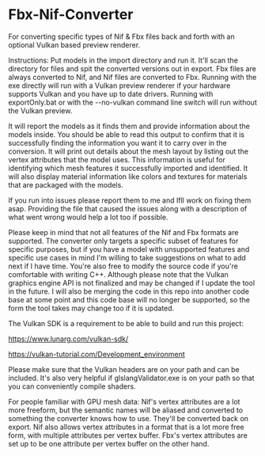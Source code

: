 # Fbx-Nif-Converter
For converting specific types of Nif &amp; Fbx files back and forth with an optional Vulkan based preview renderer.

Instructions:
Put models in the import directory and run it.
It'll scan the directory for files and spit the converted versions out in export.
Fbx files are always converted to Nif, and Nif files are converted to Fbx.
Running with the exe directly will run with a Vulkan preview renderer if your hardware supports Vulkan and you have up to date drivers.
Running with exportOnly.bat or with the --no-vulkan command line switch will run without the Vulkan preview.


It will report the models as it finds them and provide information about the models inside.
You should be able to read this output to confirm that it is successfully finding the information you want it to carry over in the conversion.
It will print out details about the mesh layout by listing out the vertex attributes that the model uses. This information is useful for identifying which mesh features it successfully imported and identified.
It will also display material information like colors and textures for materials that are packaged with the models.

If you run into issues please report them to me and Ifll work on fixing them asap.
Providing the file that caused the issues along with a description of what went wrong would help a lot too if possible.

Please keep in mind that not all features of the Nif and Fbx formats are supported.
The converter only targets a specific subset of features for specific purposes, but if you have a model with unsupported features and specific use cases in mind I'm willing to take suggestions on what to add next if I have time.
You're also free to modify the source code if you're comfortable with writing C++.
Although please note that the Vulkan graphics engine API is not finalized and may be changed if I update the tool in the future.
I will also be merging the code in this repo into another code base at some point and this code base will no longer be supported, so the form the tool takes may change too if it is updated.

The Vulkan SDK is a requirement to be able to build and run this project:

https://www.lunarg.com/vulkan-sdk/

https://vulkan-tutorial.com/Development_environment

Please make sure that the Vulkan headers are on your path and can be included. It's also very helpful if glslangValidator.exe is on your path so that you can conveniently compile shaders.

For people familiar with GPU mesh data:
Nif's vertex attributes are a lot more freeform, but the semantic names will be aliased and converted to something the converter knows how to use. They'll be converted back on export. Nif also allows vertex attributes in a format that is a lot more free form, with multiple attributes per vertex buffer.
Fbx's vertex attributes are set up to be one attribute per vertex buffer on the other hand.